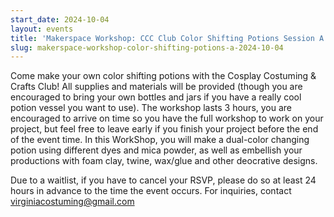 ```yaml
---
start_date: 2024-10-04
layout: events
title: 'Makerspace Workshop: CCC Club Color Shifting Potions Session A'
slug: makerspace-workshop-color-shifting-potions-a-2024-10-04
---
```


Come make your own color shifting potions with the Cosplay Costuming & Crafts Club! All supplies and materials will be provided (though you are encouraged to bring your own bottles and jars if you have a really cool potion vessel you want to use). The workshop lasts 3 hours, you are encouraged to arrive on time so you have the full workshop to work on your project, but feel free to leave early if you finish your project before the end of the event time. In this WorkShop, you will make a dual-color changing potion using different dyes and mica powder, as well as embellish your productions with foam clay, twine, wax/glue and other deocrative designs.

Due to a waitlist, if you have to cancel your RSVP, please do so at least 24 hours in advance to the time the event occurs. For inquiries, contact virginiacostuming@gmail.com
